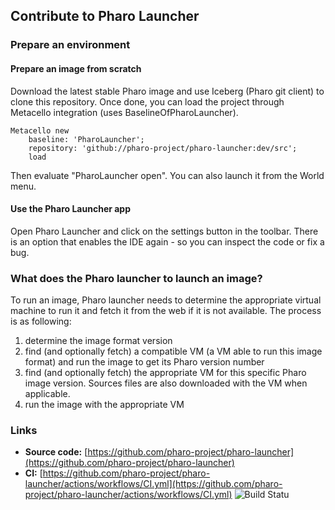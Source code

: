 ## Contribute to Pharo Launcher

### Prepare an environment
#### Prepare an image from scratch
Download the latest stable Pharo image and use Iceberg (Pharo git client) to clone this repository.
Once done, you can load the project through Metacello integration (uses BaselineOfPharoLauncher).

```Smalltalk
Metacello new
    baseline: 'PharoLauncher';
    repository: 'github://pharo-project/pharo-launcher:dev/src';
    load
```

Then evaluate  "PharoLauncher open". You can also launch it from the World menu.
#### Use the Pharo Launcher app
Open Pharo Launcher and click on the settings button in the toolbar.
There is an option that enables the IDE again - so you can inspect the code or fix a bug.

### What does the Pharo launcher to launch an image? 
To run an image, Pharo launcher needs to determine the appropriate virtual machine to run it and fetch it from the web if it is not available.
The process is as following:

1. determine the image format version
2. find (and optionally fetch) a compatible VM (a VM able to run this image format) and run the image to get its Pharo version number
3. find (and optionally fetch) the appropriate VM for this specific Pharo image version. Sources files are also downloaded with the VM when applicable.
4. run the image with the appropriate VM


### Links
- **Source code:** [https://github.com/pharo-project/pharo-launcher](https://github.com/pharo-project/pharo-launcher)
- **CI:** [https://github.com/pharo-project/pharo-launcher/actions/workflows/CI.yml](https://github.com/pharo-project/pharo-launcher/actions/workflows/CI.yml) ![Build Statu](https://github.com//pharo-project/pharo-launcher/actions/workflows/CI.yml/badge.svg)
